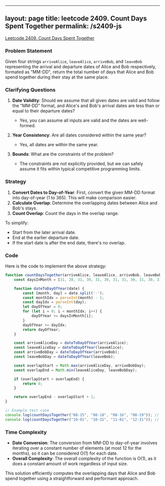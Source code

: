 
---
layout: page
title: leetcode 2409. Count Days Spent Together
permalink: /s2409-js
---
[Leetcode 2409. Count Days Spent Together](https://algoadvance.github.io/algoadvance/l2409)
### Problem Statement

Given four strings `arriveAlice`, `leaveAlice`, `arriveBob`, and `leaveBob` representing the arrival and departure dates of Alice and Bob respectively, formated as "MM-DD", return the total number of days that Alice and Bob spend together during their stay at the same place.

### Clarifying Questions

1. **Date Validity**: Should we assume that all given dates are valid and follow the "MM-DD" format, and Alice's and Bob's arrival dates are less than or equal to their departure dates?
   - Yes, you can assume all inputs are valid and the dates are well-formed.

2. **Year Consistency**: Are all dates considered within the same year?
   - Yes, all dates are within the same year.

3. **Bounds**: What are the constraints of the problem?
   - The constraints are not explicitly provided, but we can safely assume it fits within typical competitive programming limits.

### Strategy

1. **Convert Dates to Day-of-Year**: First, convert the given MM-DD format into day-of-year (1 to 365). This will make comparison easier.
2. **Calculate Overlap**: Determine the overlapping dates between Alice and Bob's stays.
3. **Count Overlap**: Count the days in the overlap range.

To simplify:
- Start from the later arrival date.
- End at the earlier departure date.
- If the start date is after the end date, there's no overlap.

### Code

Here is the code to implement the above strategy:

```javascript
function countDaysTogether(arriveAlice, leaveAlice, arriveBob, leaveBob) {
    const daysInMonth = [31, 28, 31, 30, 31, 30, 31, 31, 30, 31, 30, 31];

    function dateToDayOfYear(date) {
        const [month, day] = date.split('-');
        const monthIdx = parseInt(month) - 1;
        const dayIdx = parseInt(day);
        let dayOfYear = 0;
        for (let i = 0; i < monthIdx; i++) {
            dayOfYear += daysInMonth[i];
        }
        dayOfYear += dayIdx;
        return dayOfYear;
    }

    const arriveAliceDay = dateToDayOfYear(arriveAlice);
    const leaveAliceDay = dateToDayOfYear(leaveAlice);
    const arriveBobDay = dateToDayOfYear(arriveBob);
    const leaveBobDay = dateToDayOfYear(leaveBob);

    const overlapStart = Math.max(arriveAliceDay, arriveBobDay);
    const overlapEnd = Math.min(leaveAliceDay, leaveBobDay);

    if (overlapStart > overlapEnd) {
        return 0;
    }

    return overlapEnd - overlapStart + 1;
}

// Example test case
console.log(countDaysTogether("08-15", "08-18", "08-16", "08-19")); // Output: 3
console.log(countDaysTogether("10-01", "10-31", "11-01", "12-31")); // Output: 0
```

### Time Complexity

- **Date Conversion**: The conversion from MM-DD to day-of-year involves iterating over a constant number of elements (at most 12 for the months), so it can be considered O(1) for each date.
- **Overall Complexity**: The overall complexity of the function is O(1), as it does a constant amount of work regardless of input size.

This solution efficiently computes the overlapping days that Alice and Bob spend together using a straightforward and performant approach.